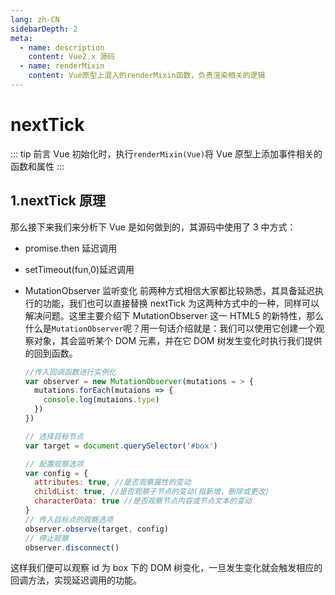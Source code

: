 ```yaml
---
lang: zh-CN
sidebarDepth: 2
meta:
  - name: description
    content: Vue2.x 源码
  - name: renderMixin
    content: Vue原型上混入的renderMixin函数，负责渲染相关的逻辑
---
```


# nextTick

::: tip 前言
Vue 初始化时，执行`renderMixin(Vue)`将 Vue 原型上添加事件相关的函数和属性
:::

<!-- <Vssue /> -->
## 1.nextTick 原理

那么接下来我们来分析下 Vue 是如何做到的，其源码中使用了 3 中方式：

- promise.then 延迟调用
- setTimeout(fun,0)延迟调用
- MutationObserver 监听变化
  前两种方式相信大家都比较熟悉，其具备延迟执行的功能，我们也可以直接替换 nextTick 为这两种方式中的一种，同样可以解决问题。这里主要介绍下 MutationObserver 这一 HTML5 的新特性，那么什么是`MutationObserver`呢？用一句话介绍就是：我们可以使用它创建一个观察对象，其会监听某个 DOM 元素，并在它 DOM 树发生变化时执行我们提供的回到函数。

  ```js
  //传入回调函数进行实例化
  var observer = new MutationObserver(mutations = > {
    mutations.forEach(mutaions => {
      console.log(mutaions.type)
    })
  })

  // 选择目标节点
  var target = document.querySelector('#box')

  // 配置观察选项
  var config = {
    attributes: true, //是否观察属性的变动
    childList: true, //是否观察子节点的变动(指新增，删除或更改)
    characterData: true //是否观察节点内容或节点文本的变动
  }
  // 传入目标点的观察选项
  observer.observe(target, config)
  // 停止观察
  observer.disconnect()
  ```

这样我们便可以观察 id 为 box 下的 DOM 树变化，一旦发生变化就会触发相应的回调方法，实现延迟调用的功能。
